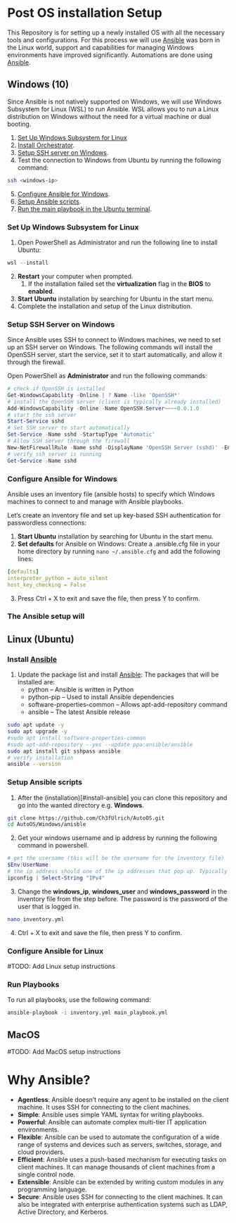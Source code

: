 # Post OS installation Setup
This Repository is for setting up a newly installed OS with all the necessary tools and configurations. For this process we will use [Ansible](https://docs.ansible.com/ansible/latest/getting_started/index.html) was born in the Linux world, support and capabilities for managing Windows environments have improved significantly.
Automations are done using [Ansible](https://docs.ansible.com/ansible/latest/getting_started/index.html).

## Windows (10)
Since Ansible is not natively supported on Windows, we will use Windows Subsystem for Linux (WSL) to run Ansible. WSL allows you to run a Linux distribution on Windows without the need for a virtual machine or dual booting.

1. [Set Up Windows Subsystem for Linux](#set-up-windows-subsystem-for-linux)
2. [Install Orchestrator](#install-ansible).
3. [Setup SSH server on Windows](#setup-ssh-server-on-windows).
4. Test the connection to Windows from Ubuntu by running the following command:
```bash
ssh <windows-ip>
```
5. [Configure Ansible for Windows](#configure-ansible-for-windows).
6. [Setup Ansible scripts](#setup-ansible-scripts).
7. [Run the main playbook in the Ubuntu terminal](#run-playbooks).

### Set Up Windows Subsystem for Linux
1. Open PowerShell as Administrator and run the following line to install Ubuntu:
```powershell
wsl --install
```
2. **Restart** your computer when prompted.
   1. If the installation failed set the **virtualization** flag in the **BIOS** to **enabled**.
3. **Start** **Ubuntu** installation by searching for Ubuntu in the start menu.
4. Complete the installation and setup of the Linux distribution.

### Setup SSH Server on Windows
Since Ansible uses SSH to connect to Windows machines, we need to set up an SSH server on Windows. The following commands will install the OpenSSH server, start the service, set it to start automatically, and allow it through the firewall.

Open PowerShell as **Administrator** and run the following commands:

```powershell
# check if OpenSSH is installed
Get-WindowsCapability -Online | ? Name -like 'OpenSSH*'
# install the OpenSSH server (client is typically already installed)
Add-WindowsCapability -Online -Name OpenSSH.Server~~~~0.0.1.0
# start the ssh server
Start-Service sshd
# Set SSH server to start automatically
Set-Service -Name sshd -StartupType 'Automatic'
# Allow SSH server through the firewall
New-NetFirewallRule -Name sshd -DisplayName 'OpenSSH Server (sshd)' -Enabled True -Protocol TCP -Action Allow -LocalPort 22
# verify ssh server is running
Get-Service -Name sshd
```


### Configure Ansible for Windows
Ansible uses an inventory file (ansible hosts) to specify which Windows machines to connect to and manage with Ansible playbooks.

Let‘s create an inventory file and set up key-based SSH authentication for passwordless connections:
1. **Start Ubuntu** installation by searching for Ubuntu in the start menu.
2. **Set defaults** for Ansible on Windows: Create a .ansible.cfg file in your home directory by running `nano ~/.ansible.cfg` and add the following lines:
```yaml
[defaults]
interpreter_python = auto_silent
host_key_checking = False
```
3. Press Ctrl + X to exit and save the file, then press Y to confirm.

### The Ansible setup will 

## Linux (Ubuntu)
### Install [Ansible](https://docs.ansible.com/ansible/latest/getting_started/index.html)
1. Update the package list and install [Ansible](https://docs.ansible.com/ansible/latest/getting_started/index.html): The packages that will be installed are:
    - python – Ansible is written in Python
    - python-pip – Used to install Ansible dependencies
    - software-properties-common – Allows apt-add-repository command
    - ansible – The latest Ansible release
```bash
sudo apt update -y
sudo apt upgrade -y
#sudo apt install software-properties-common
#sudo apt-add-repository --yes --update ppa:ansible/ansible
sudo apt install git sshpass ansible
# verify installation
ansible --version
```

### Setup Ansible scripts
1. After the (installation)[#install-ansible] you can clone this repository and go into the wanted directory e.g. **Windows**. 
```bash
git clone https://github.com/Ch3fUlrich/AutoOS.git
cd AutoOS/Windows/anisble
```
2. Get your windows username and ip address by running the following command in powershell.
```powershell
# get the username (this will be the username for the inventory file)
$Env:UserName
# the ip address should one of the ip addresses that pop up. Typically the top one. 
ipconfig | Select-String "IPv4"
```
3. Change the **windows_ip**, **windows_user** and **windows_password** in the inventory file from the step before. The password is the password of the user that is logged in.
```bash
nano inventory.yml
```
4. Ctrl + X to exit and save the file, then press Y to confirm.

### Configure Ansible for Linux
#TODO: Add Linux setup instructions

### Run Playbooks
To run all playbooks, use the following command:
```bash
ansible-playbook -i inventory.yml main_playbook.yml
```

## MacOS
#TODO: Add MacOS setup instructions


# Why Ansible?
- **Agentless**: Ansible doesn’t require any agent to be installed on the client machine. It uses SSH for connecting to the client machines.
- **Simple**: Ansible uses simple YAML syntax for writing playbooks.
- **Powerful**: Ansible can automate complex multi-tier IT application environments.
- **Flexible**: Ansible can be used to automate the configuration of a wide range of systems and devices such as servers, switches, storage, and cloud providers.
- **Efficient**: Ansible uses a push-based mechanism for executing tasks on client machines. It can manage thousands of client machines from a single control node.
- **Extensible**: Ansible can be extended by writing custom modules in any programming language.
- **Secure**: Ansible uses SSH for connecting to the client machines. It can also be integrated with enterprise authentication systems such as LDAP, Active Directory, and Kerberos.